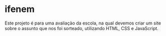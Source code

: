 # ifenem
Este projeto é para uma avaliação da escola, na qual devemos criar um site sobre o assunto que nos foi sorteado, utilizando HTML, CSS e JavaScript.
